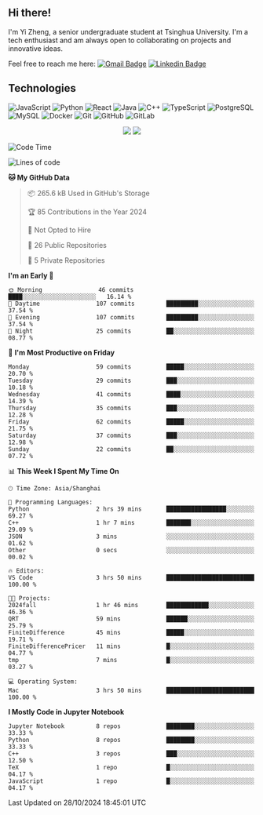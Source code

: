 ## Hi there!

I'm Yi Zheng, a senior undergraduate student at Tsinghua University. I'm a tech enthusiast and am always open to collaborating on projects and innovative ideas.

Feel free to reach me here: [![Gmail Badge](https://img.shields.io/badge/-zhengyi20thu@gmail.com-c14438?style=flat-square&logo=Gmail&logoColor=white&link=mailto:zhengyi20thu@gmail.com)](mailto:zhengyi20thu@gmail.com)
[![Linkedin Badge](https://img.shields.io/badge/-yizheng20-blue?style=flat-square&logo=Linkedin&logoColor=white&link=https://www.linkedin.com/in/yizheng20/)](https://www.linkedin.com/in/yi-zheng-mfe/)

## Technologies

![JavaScript](https://img.shields.io/badge/-JavaScript-black?style=flat-square&logo=javascript)
![Python](https://img.shields.io/badge/-Python-black?style=flat-square&logo=Python)
![React](https://img.shields.io/badge/-React-black?style=flat-square&logo=react)
![Java](https://img.shields.io/badge/-java-E34A86?style=flat-square&logo=java)
![C++](https://img.shields.io/badge/-C++-00599C?style=flat-square&logo=c)
![TypeScript](https://img.shields.io/badge/-TypeScript-007ACC?style=flat-square&logo=typescript)
![PostgreSQL](https://img.shields.io/badge/-PostgreSQL-336791?style=flat-square&logo=postgresql)
![MySQL](https://img.shields.io/badge/-MySQL-black?style=flat-square&logo=mysql)
![Docker](https://img.shields.io/badge/-Docker-black?style=flat-square&logo=docker)
![Git](https://img.shields.io/badge/-Git-black?style=flat-square&logo=git)
![GitHub](https://img.shields.io/badge/-GitHub-181717?style=flat-square&logo=github)
![GitLab](https://img.shields.io/badge/-GitLab-FCA121?style=flat-square&logo=gitlab)

<p align="center">
    <img src = "https://github-readme-stats.vercel.app/api?username=Zheng-Yi-git&show_icons=true&theme=yeblu&hide_border=true&count_private=true">
    <img src = "https://github-readme-stats.vercel.app/api/top-langs/?username=Zheng-Yi-git&hide=html,css&theme=yeblu&layout=compact&hide_border=true&count_private=true&langs_count=8">
</p>

<!--START_SECTION:waka-->
![Code Time](http://img.shields.io/badge/Code%20Time-1%2C128%20hrs%2035%20mins-blue)

![Lines of code](https://img.shields.io/badge/From%20Hello%20World%20I%27ve%20Written-2.6%20million%20lines%20of%20code-blue)

**🐱 My GitHub Data** 

> 📦 265.6 kB Used in GitHub's Storage 
 > 
> 🏆 85 Contributions in the Year 2024
 > 
> 🚫 Not Opted to Hire
 > 
> 📜 26 Public Repositories 
 > 
> 🔑 5 Private Repositories 
 > 
**I'm an Early 🐤** 

```text
🌞 Morning                46 commits          ████░░░░░░░░░░░░░░░░░░░░░   16.14 % 
🌆 Daytime                107 commits         █████████░░░░░░░░░░░░░░░░   37.54 % 
🌃 Evening                107 commits         █████████░░░░░░░░░░░░░░░░   37.54 % 
🌙 Night                  25 commits          ██░░░░░░░░░░░░░░░░░░░░░░░   08.77 % 
```
📅 **I'm Most Productive on Friday** 

```text
Monday                   59 commits          █████░░░░░░░░░░░░░░░░░░░░   20.70 % 
Tuesday                  29 commits          ███░░░░░░░░░░░░░░░░░░░░░░   10.18 % 
Wednesday                41 commits          ████░░░░░░░░░░░░░░░░░░░░░   14.39 % 
Thursday                 35 commits          ███░░░░░░░░░░░░░░░░░░░░░░   12.28 % 
Friday                   62 commits          █████░░░░░░░░░░░░░░░░░░░░   21.75 % 
Saturday                 37 commits          ███░░░░░░░░░░░░░░░░░░░░░░   12.98 % 
Sunday                   22 commits          ██░░░░░░░░░░░░░░░░░░░░░░░   07.72 % 
```


📊 **This Week I Spent My Time On** 

```text
🕑︎ Time Zone: Asia/Shanghai

💬 Programming Languages: 
Python                   2 hrs 39 mins       █████████████████░░░░░░░░   69.27 % 
C++                      1 hr 7 mins         ███████░░░░░░░░░░░░░░░░░░   29.09 % 
JSON                     3 mins              ░░░░░░░░░░░░░░░░░░░░░░░░░   01.62 % 
Other                    0 secs              ░░░░░░░░░░░░░░░░░░░░░░░░░   00.02 % 

🔥 Editors: 
VS Code                  3 hrs 50 mins       █████████████████████████   100.00 % 

🐱‍💻 Projects: 
2024fall                 1 hr 46 mins        ████████████░░░░░░░░░░░░░   46.36 % 
QRT                      59 mins             ██████░░░░░░░░░░░░░░░░░░░   25.79 % 
FiniteDifference         45 mins             █████░░░░░░░░░░░░░░░░░░░░   19.71 % 
FiniteDifferencePricer   11 mins             █░░░░░░░░░░░░░░░░░░░░░░░░   04.77 % 
tmp                      7 mins              █░░░░░░░░░░░░░░░░░░░░░░░░   03.27 % 

💻 Operating System: 
Mac                      3 hrs 50 mins       █████████████████████████   100.00 % 
```

**I Mostly Code in Jupyter Notebook** 

```text
Jupyter Notebook         8 repos             ████████░░░░░░░░░░░░░░░░░   33.33 % 
Python                   8 repos             ████████░░░░░░░░░░░░░░░░░   33.33 % 
C++                      3 repos             ███░░░░░░░░░░░░░░░░░░░░░░   12.50 % 
TeX                      1 repo              █░░░░░░░░░░░░░░░░░░░░░░░░   04.17 % 
JavaScript               1 repo              █░░░░░░░░░░░░░░░░░░░░░░░░   04.17 % 
```




 Last Updated on 28/10/2024 18:45:01 UTC
<!--END_SECTION:waka-->
